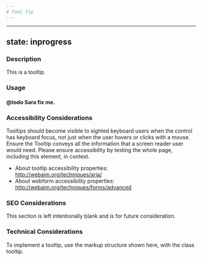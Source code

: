```yaml
---
# Tool Tip
---
```


---
state: inprogress
---

### Description
This is a tooltip.

### Usage
#### @todo Sara fix me.

### Accessibility Considerations
Tooltips should become visible to sighted keyboard users when the control has keyboard focus, not just when the user hovers or clicks with a mouse. Ensure the Tooltip conveys all the information that a screen reader user would need. Please ensure accessibility by testing the whole page, including this element, in context.

* About tooltip accessibility properties: http://webaim.org/techniques/aria/
* About webform accessibility properties: http://webaim.org/techniques/forms/advanced

### SEO Considerations
This section is left intentionally blank and is for future consideration.

### Technical Considerations
To implement a tooltip, use the markup structure shown here, with the class tooltip.
